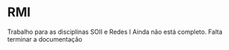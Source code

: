# RMI
Trabalho para as disciplinas SOII e Redes I
Ainda não está completo. Falta terminar a documentação
